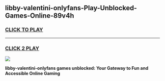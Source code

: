 
## libby-valentini-onlyfans-Play-Unblocked-Games-Online-89v4h
<h3>
<a href="https://premium76.site?title=libby-valentini-onlyfans&ref=25A">CLICK TO PLAY</a></h3>
<hr>

<h3>
<a href="https://premium76.site?title=libby-valentini-onlyfans&ref=25A">CLICK 2 PLAY</a>
  
</h3>

<a href="https://premium76.site?title=libby-valentini-onlyfans&ref=25A"><img src="https://clearcache.store/games.png"></a>


**libby-valentini-onlyfans games unblocked: Your Gateway to Fun and Accessible Online Gaming**
